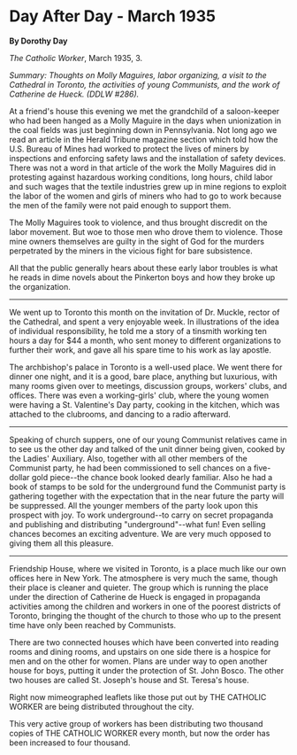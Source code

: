Day After Day - March 1935
==========================

**By Dorothy Day**

*The Catholic Worker*, March 1935, 3.

*Summary: Thoughts on Molly Maguires, labor organizing, a visit to the
Cathedral in Toronto, the activities of young Communists, and the work
of Catherine de Hueck. (DDLW \#286).*

At a friend's house this evening we met the grandchild of a
saloon-keeper who had been hanged as a Molly Maguire in the days when
unionization in the coal fields was just beginning down in Pennsylvania.
Not long ago we read an article in the Herald Tribune magazine section
which told how the U.S. Bureau of Mines had worked to protect the lives
of miners by inspections and enforcing safety laws and the installation
of safety devices. There was not a word in that article of the work the
Molly Maguires did in protesting against hazardous working conditions,
long hours, child labor and such wages that the textile industries grew
up in mine regions to exploit the labor of the women and girls of miners
who had to go to work because the men of the family were not paid enough
to support them.

The Molly Maguires took to violence, and thus brought discredit on the
labor movement. But woe to those men who drove them to violence. Those
mine owners themselves are guilty in the sight of God for the murders
perpetrated by the miners in the vicious fight for bare subsistence.

All that the public generally hears about these early labor troubles is
what he reads in dime novels about the Pinkerton boys and how they broke
up the organization.

- - -

We went up to Toronto this month on the invitation of Dr. Muckle, rector
of the Cathedral, and spent a very enjoyable week. In illustrations of
the idea of individual responsibility, he told me a story of a tinsmith
working ten hours a day for \$44 a month, who sent money to different
organizations to further their work, and gave all his spare time to his
work as lay apostle.

The archbishop's palace in Toronto is a well-used place. We went there
for dinner one night, and it is a good, bare place, anything but
luxurious, with many rooms given over to meetings, discussion groups,
workers' clubs, and offices. There was even a working-girls' club, where
the young women were having a St. Valentine's Day party, cooking in the
kitchen, which was attached to the clubrooms, and dancing to a radio
afterward.

- - -

Speaking of church suppers, one of our young Communist relatives came in
to see us the other day and talked of the unit dinner being given,
cooked by the Ladies' Auxiliary. Also, together with all other members
of the Communist party, he had been commissioned to sell chances on a
five-dollar gold piece--the chance book looked dearly familiar. Also he
had a book of stamps to be sold for the underground fund the Communist
party is gathering together with the expectation that in the near future
the party will be suppressed. All the younger members of the party look
upon this prospect with joy. To work underground--to carry on secret
propaganda and publishing and distributing "underground"--what fun! Even
selling chances becomes an exciting adventure. We are very much opposed
to giving them all this pleasure.

- - -

Friendship House, where we visited in Toronto, is a place much like our
own offices here in New York. The atmosphere is very much the same,
though their place is cleaner and quieter. The group which is running
the place under the direction of Catherine de Hueck is engaged in
propaganda activities among the children and workers in one of the
poorest districts of Toronto, bringing the thought of the church to
those who up to the present time have only been reached by Communists.

There are two connected houses which have been converted into reading
rooms and dining rooms, and upstairs on one side there is a hospice for
men and on the other for women. Plans are under way to open another
house for boys, putting it under the protection of St. John Bosco. The
other two houses are called St. Joseph's house and St. Teresa's house.

Right now mimeographed leaflets like those put out by THE CATHOLIC
WORKER are being distributed throughout the city.

This very active group of workers has been distributing two thousand
copies of THE CATHOLIC WORKER every month, but now the order has been
increased to four thousand.
